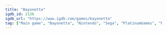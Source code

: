 ```yaml
---
title: "Bayonetta"
igdb_id: 2136
igdb_url: "https://www.igdb.com/games/bayonetta"
tag: ["Main game", "Bayonetta", "Nintendo", "Sega", "PlatinumGames", "Nex Entertainment", "Bee Tribe", "Shooter", "Hack and slash/Beat 'em up", "Single player", "Third person", "Action", "Fantasy"]
---
```

